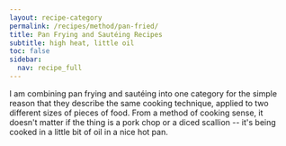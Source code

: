 ```yaml
---
layout: recipe-category
permalink: /recipes/method/pan-fried/
title: Pan Frying and Sautéing Recipes
subtitle: high heat, little oil
toc: false
sidebar:
  nav: recipe_full
---
```

I am combining pan frying and sautéing into one category for the simple reason that they describe the same cooking technique, applied to two different sizes of pieces of food. From a method of cooking sense, it doesn't matter if the thing is a pork chop or a diced scallion -- it's being cooked in a little bit of oil in a nice hot pan.